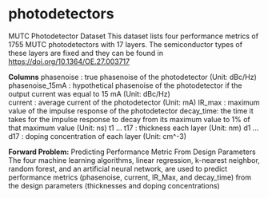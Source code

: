 # photodetectors
MUTC Photodetector Dataset
This dataset lists four performance metrics of 1755 MUTC photodetectors with 17 layers. 
The semiconductor types of these layers are fixed and they can be found in https://doi.org/10.1364/OE.27.003717

**Columns**
phasenoise : true phasenoise of the photodetector (Unit: dBc/Hz)	
phasenoise_15mA	: hypothetical phasenoise of the photodetector if the output current was equal to 15 mA (Unit: dBc/Hz)	
current	: average current of the photodetector (Unit: mA)
IR_max	: maximum value of the impulse response of the photodetector
decay_time: the time it takes for the impulse response to decay from its maximum value to 1% of that maximum value (Unit: ns)
t1 ... t17 : thickness each layer (Unit: nm)
d1 ... d17 : doping concentration of each layer (Unit: cm^-3)

**Forward Problem:** Predicting Performance Metric From Design Parameters
The four machine learning algorithms, linear regression, k-nearest neighbor, random forest, and an artificial neural network, are used to predict performance metrics (phasenoise, current, IR_Max, and decay_time) from the design parameters (thicknesses and doping concentrations)
